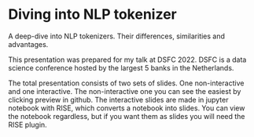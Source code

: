 # Diving into NLP tokenizer

A deep-dive into NLP tokenizers. Their differences, similarities and advantages.

This presentation was prepared for my talk at DSFC 2022. DSFC is a data science conference hosted by the largest 5 banks in the Netherlands.

The total presentation consists of two sets of slides. One non-interactive and one interactive. The non-interactive one you can see the easiest by clicking preview in github. The interactive slides are made in jupyter notebook with RISE, which converts a notebook into slides. You can view the notebook regardless, but if you want them as slides you will need the RISE plugin. 
